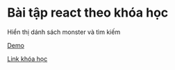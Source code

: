 # Bài tập react theo khóa học

Hiển thị dánh sách monster và tìm kiếm

[Demo](https://hieumonster.netlify.app/)

[Link khóa học](https://freecoursesite.com/1-complete-react-developer-in-2019-w-redux-hooks-graphql/)
